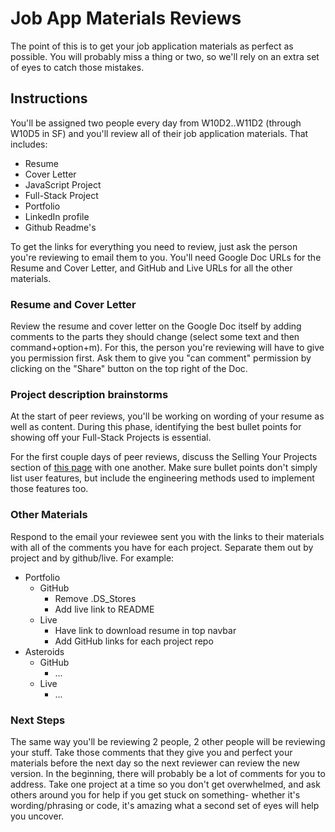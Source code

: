# Job App Materials Reviews

The point of this is to get your job application materials as perfect as possible. You will probably miss a thing or two, so we'll rely on an extra set of eyes to catch those mistakes.

## Instructions

You'll be assigned two people every day from W10D2..W11D2 (through W10D5 in SF) and you'll review all of their job application materials. That includes:

* Resume
* Cover Letter
* JavaScript Project
* Full-Stack Project
* Portfolio
* LinkedIn profile
* Github Readme's

To get the links for everything you need to review, just ask the person you're reviewing to email them to you. You'll need Google Doc URLs for the Resume and Cover Letter, and GitHub and Live URLs for all the other materials.

### Resume and Cover Letter

Review the resume and cover letter on the Google Doc itself by adding comments
to the parts they should change (select some text and then command+option+m).
For this, the person you're reviewing will have to give you permission first.
Ask them to give you "can comment" permission by clicking on the "Share" button on the top right of the Doc.

### Project description brainstorms

At the start of peer reviews, you'll be working on wording of your resume as well as content. During this phase, identifying the best bullet points for showing off your Full-Stack Projects is essential.  

For the first couple days of peer reviews, discuss the Selling Your Projects section of [this page][this page] with one another.  Make sure bullet points don't simply list user features, but include the engineering methods used to implement those features too.  

[this page]: https://github.com/appacademy/ny-portfolio-curriculum/blob/master/resume/resume.md

### Other Materials

Respond to the email your reviewee sent you with the links to their materials with all of the comments you have for each project. Separate them out by project and by github/live. For example:

* Portfolio
  * GitHub
    * Remove .DS_Stores
    * Add live link to README
  * Live
    * Have link to download resume in top navbar
    * Add GitHub links for each project repo
* Asteroids
  * GitHub
    * ...
  * Live
    * ...

### Next Steps

The same way you'll be reviewing 2 people, 2 other people will be reviewing your stuff. Take those comments that they give you and perfect your materials before the next day so the next reviewer can review the new version. In the beginning, there will probably be a lot of comments for you to address. Take one project at a time so you don't get overwhelmed, and ask others around you for help if you get stuck on something- whether it's wording/phrasing or code, it's amazing what a second set of eyes will help you uncover.

